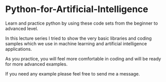 # Python-for-Artificial-Intelligence
Learn and practice python by using these code sets from the beginner to advanced level.

In this lecture series I tried to show the very basic libraries and coding samples which we use in machine learning and artificial intelligence applications.

As you practice, you will feel more comfortable in coding and will be ready for more advanced examples.

If you need any example please feel free to send me a message.

